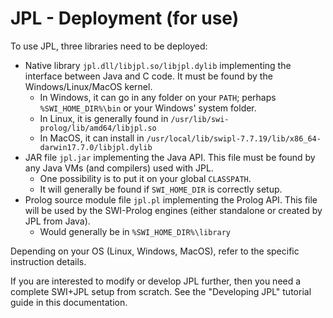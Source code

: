 # JPL - Deployment (for use)

To use JPL, three libraries need to be deployed:

 * Native library `jpl.dll/libjpl.so/libjpl.dylib` implementing the interface between Java and C code. It must be found by the Windows/Linux/MacOS kernel.
    * In Windows, it can go in any folder on your `PATH`; perhaps `%SWI_HOME_DIR%\bin` or your Windows' system folder.
    * In Linux, it is generally  found in `/usr/lib/swi-prolog/lib/amd64/libjpl.so`
    * In MacOS, it can install in `/usr/local/lib/swipl-7.7.19/lib/x86_64-darwin17.7.0/libjpl.dylib`
 * JAR file `jpl.jar` implementing the Java API. This file must be found by any Java VMs (and compilers) used with JPL. 
     * One possibility is to put it on your global `CLASSPATH`.
     * It will generally be found if `SWI_HOME_DIR` is correctly setup.
 * Prolog source module file `jpl.pl` implementing the Prolog API. This file will be used by the SWI-Prolog engines (either standalone or created by JPL from Java).
    * Would generally be in `%SWI_HOME_DIR%\library`

Depending on your OS (Linux, Windows, MacOS), refer to the specific instruction details.

If you are interested to modify or develop JPL further, then you need a complete SWI+JPL setup from scratch. See the "Developing JPL" tutorial guide in this documentation.